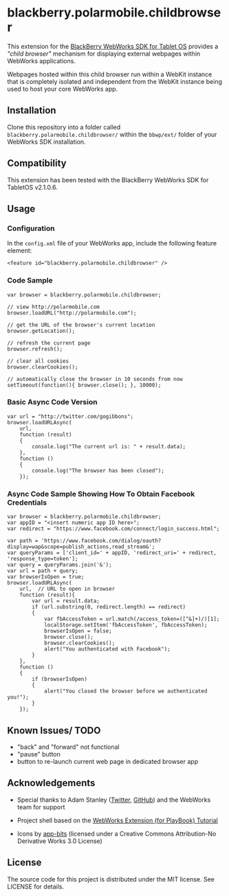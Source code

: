 # blackberry.polarmobile.childbrowser

This extension for the [BlackBerry WebWorks SDK for Tablet OS](http://us.blackberry.com/developers/tablet/webworks.jsp) provides a _"child browser"_ mechanism for displaying external webpages within WebWorks applications.

Webpages hosted within this child browser run within a WebKit instance that is completely isolated and independent from the WebKit instance being used to host your core WebWorks app.

## Installation

Clone this repository into a folder called `blackberry.polarmobile.childbrowser/` within the `bbwp/ext/` folder of your WebWorks SDK installation.

## Compatibility

This extension has been tested with the BlackBerry WebWorks SDK for TabletOS v2.1.0.6.

## Usage

### Configuration

In the `config.xml` file of your WebWorks app, include the following feature element:

    <feature id="blackberry.polarmobile.childbrowser" />

### Code Sample

    var browser = blackberry.polarmobile.childbrowser;

    // view http://polarmobile.com
    browser.loadURL("http://polarmobile.com");

    // get the URL of the browser's current location
    browser.getLocation();

    // refresh the current page
    browser.refresh();

    // clear all cookies
    browser.clearCookies();

    // automatically close the browser in 10 seconds from now
    setTimeout(function(){ browser.close(); }, 10000);

### Basic Async Code Version
    var url = "http://twitter.com/gogibbons";
    browser.loadURLAsync(
        url,
        function (result)
        {
            console.log("The current url is: " + result.data);
        },
        function ()
        {
            console.log("The browser has been closed");
        });

### Async Code Sample Showing How To Obtain Facebook Credentials
    var browser = blackberry.polarmobile.childbrowser;
    var appID = "<insert numeric app ID here>";
    var redirect = "https://www.facebook.com/connect/login_success.html";

    var path = 'https://www.facebook.com/dialog/oauth?display=wap&scope=publish_actions,read_stream&';
    var queryParams = ['client_id=' + appID, 'redirect_uri=' + redirect, 'response_type=token'];
    var query = queryParams.join('&');
    var url = path + query;
    var browserIsOpen = true;
    browser.loadURLAsync(
        url,  // URL to open in browser
        function (result){
            var url = result.data;
            if (url.substring(0, redirect.length) == redirect)
            {
                var fbAccessToken = url.match(/access_token=([^&]+)/)[1];
                localStorage.setItem('fbAccessToken', fbAccessToken);
                browserIsOpen = false;
                browser.close();
                browser.clearCookies();
                alert("You authenticated with Facebook");
            }
        },
        function ()
        {
            if (browserIsOpen)
            {
                alert("You closed the browser before we authenticated you!");
            }
        });






## Known Issues/ TODO

- "back" and "forward" not functional
- "pause" button
- button to re-launch current web page in dedicated browser app

## Acknowledgements

- Special thanks to Adam Stanley ([Twitter](http://twitter.com/n_adam_stanley), [GitHub](http://github.com/adamstanley)) and the WebWorks team for support

- Project shell based on the [WebWorks Extension (for PlayBook) Tutorial](http://supportforums.blackberry.com/t5/Web-and-WebWorks-Development/Tutorial-for-Writing-WebWorks-Extension-for-PlayBook/ta-p/1172483)

- Icons by [app-bits](http://www.app-bits.com/free-icons/) (licensed under a Creative Commons Attribution-No Derivative Works 3.0 License)

## License

The source code for this project is distributed under the MIT license. See LICENSE for details.
